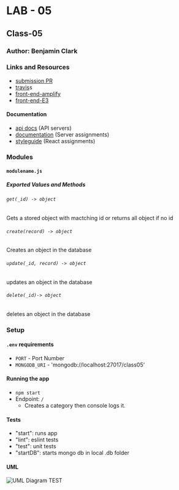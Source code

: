 # LAB - 05

## Class-05

### Author: Benjamin Clark

### Links and Resources
* [submission PR](https://github.com/benjamin-401-advanced-javascript/class-05/pull/2)
* [travis](https://www.travis-ci.com/benjamin-401-advanced-javascript/class-05)s
* [front-end-amplify](https://master.d3asahgk3yof0s.amplifyapp.com)
* [front-end-E3](http://class-27.s3-website-us-west-2.amazonaws.com/)

#### Documentation
* [api docs](http://xyz.com) (API servers)
* [documentation](http://localhost:6060/) (Server assignments)
* [styleguide](http://xyz.com) (React assignments)

### Modules
#### `modulename.js`
##### Exported Values and Methods

###### `get(_id) -> object`
Gets a stored object with mactching id or returns all object if no id

###### `create(record) -> object`
Creates an object in the database

###### `update(_id, record) -> object`
updates an object in the database

###### `delete(_id)-> object`
deletes an object in the database

### Setup
#### `.env` requirements
* `PORT` - Port Number
* `MONGODB_URI` - 'mongodb://localhost:27017/class05'

#### Running the app
* `npm start`
* Endpoint: `/`
  * Creates a category then console logs it.

  
#### Tests
* "start": runs app
* "lint": eslint tests
* "test": unit tests
* "startDB": starts mongo db in local .db folder

#### UML
![UML Diagram TEST](bitmoji.png)
